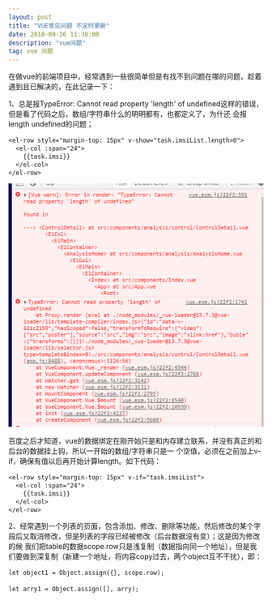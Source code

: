 ```yaml
---
layout: post
title: "VUE常见问题 不定时更新"
date: 2018-09-26 11:30:00
description: "vue问题"
tag: vue 问题
---
```


  在做vue的前端项目中，经常遇到一些很简单但是有找不到问题在哪的问题，趁着遇到且已解决的，在此记录一下：
  
  1、总是报TypeError: Cannot read property 'length' of undefined这样的错误，但是看了代码之后，数组/字符串什么的明明都有，也都定义了，为什还
  会报length undefined的问题；
  
  ```
  <el-row style="margin-top: 15px" v-show="task.imsiList.length>0">
    <el-col :span="24">
      {{task.imsi}}
    </el-col>
  </el-row>
  ```
  ![报错图片](https://github.com/kelly-zkl/kelly-zkl.github.io/blob/master/assets/vue报错图片1.png)
  
  百度之后才知道，vue的数据绑定在刚开始只是和内存建立联系，并没有真正的和后台的数据挂上钩，所以一开始的数组/字符串只是一
  个空值，必须在之前加上v-if，确保有值以后再开始计算length。如下代码：
  
  ```
  <el-row style="margin-top: 15px" v-if="task.imsiList">
    <el-col :span="24">
      {{task.imsi}}
    </el-col>
  </el-row>
  ```
  
  2、经常遇到一个列表的页面，包含添加、修改、删除等功能，然后修改的某个字段后又取消修改，但是列表的字段已经被修改（后台数据没有变）；这是因为修改的候
  我们把table的数据scope.row只是浅复制（数据指向同一个地址），但是我们要做到深复制（新建一个地址，将内容copy过去，两个object互不干扰），即：
  ```
  let object1 = Object.assign({}, scope.row); 
  
  let arry1 = Object.assign([], arry);
  ```
